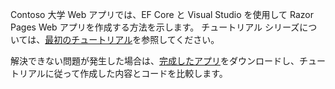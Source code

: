 Contoso 大学 Web アプリでは、EF Core と Visual Studio を使用して Razor Pages Web アプリを作成する方法を示します。 チュートリアル シリーズについては、[最初のチュートリアル](xref:data/ef-rp/intro)を参照してください。

解決できない問題が発生した場合は、[完成したアプリ](https://github.com/aspnet/AspNetCore.Docs/tree/master/aspnetcore/data/ef-rp/intro/samples)をダウンロードし、チュートリアルに従って作成した内容とコードを比較します。
